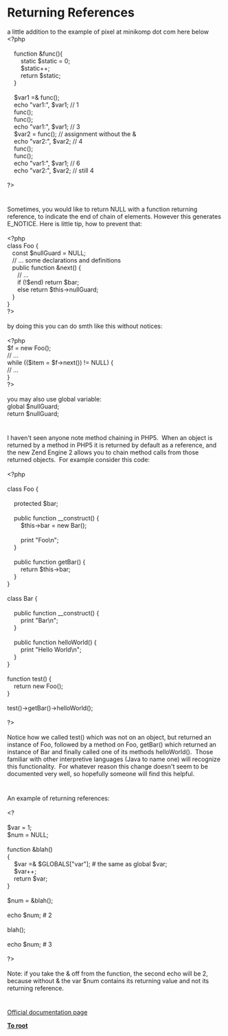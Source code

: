 # Returning References




<div class="phpcode"><span class="html">
a little addition to the example of pixel at minikomp dot com here below<br><span class="default">&lt;?php<br><br>&#xA0; &#xA0; </span><span class="keyword">function &amp;</span><span class="default">func</span><span class="keyword">(){<br>&#xA0; &#xA0; &#xA0; &#xA0; static </span><span class="default">$static </span><span class="keyword">= </span><span class="default">0</span><span class="keyword">;<br>&#xA0; &#xA0; &#xA0; &#xA0; </span><span class="default">$static</span><span class="keyword">++;<br>&#xA0; &#xA0; &#xA0; &#xA0; return </span><span class="default">$static</span><span class="keyword">;<br>&#xA0; &#xA0; }<br><br>&#xA0; &#xA0; </span><span class="default">$var1 </span><span class="keyword">=&amp; </span><span class="default">func</span><span class="keyword">();<br>&#xA0; &#xA0; echo </span><span class="string">&quot;var1:&quot;</span><span class="keyword">, </span><span class="default">$var1</span><span class="keyword">; </span><span class="comment">// 1<br>&#xA0; &#xA0; </span><span class="default">func</span><span class="keyword">();<br>&#xA0; &#xA0; </span><span class="default">func</span><span class="keyword">();<br>&#xA0; &#xA0; echo </span><span class="string">&quot;var1:&quot;</span><span class="keyword">, </span><span class="default">$var1</span><span class="keyword">; </span><span class="comment">// 3<br>&#xA0; &#xA0; </span><span class="default">$var2 </span><span class="keyword">= </span><span class="default">func</span><span class="keyword">(); </span><span class="comment">// assignment without the &amp;<br>&#xA0; &#xA0; </span><span class="keyword">echo </span><span class="string">&quot;var2:&quot;</span><span class="keyword">, </span><span class="default">$var2</span><span class="keyword">; </span><span class="comment">// 4<br>&#xA0; &#xA0; </span><span class="default">func</span><span class="keyword">();<br>&#xA0; &#xA0; </span><span class="default">func</span><span class="keyword">();<br>&#xA0; &#xA0; echo </span><span class="string">&quot;var1:&quot;</span><span class="keyword">, </span><span class="default">$var1</span><span class="keyword">; </span><span class="comment">// 6<br>&#xA0; &#xA0; </span><span class="keyword">echo </span><span class="string">&quot;var2:&quot;</span><span class="keyword">, </span><span class="default">$var2</span><span class="keyword">; </span><span class="comment">// still 4<br><br></span><span class="default">?&gt;</span>
</span>
</div>
  

#


<div class="phpcode"><span class="html">
Sometimes, you would like to return NULL with a function returning reference, to indicate the end of chain of elements. However this generates E_NOTICE. Here is little tip, how to prevent that:<br><br><span class="default">&lt;?php<br></span><span class="keyword">class </span><span class="default">Foo </span><span class="keyword">{<br>&#xA0;&#xA0; const </span><span class="default">$nullGuard </span><span class="keyword">= </span><span class="default">NULL</span><span class="keyword">;<br>&#xA0;&#xA0; </span><span class="comment">// ... some declarations and definitions<br>&#xA0;&#xA0; </span><span class="keyword">public function &amp;</span><span class="default">next</span><span class="keyword">() {<br>&#xA0; &#xA0; &#xA0; </span><span class="comment">// ...<br>&#xA0; &#xA0; &#xA0; </span><span class="keyword">if (!</span><span class="default">$end</span><span class="keyword">) return </span><span class="default">$bar</span><span class="keyword">;<br>&#xA0; &#xA0; &#xA0; else return </span><span class="default">$this</span><span class="keyword">-&gt;</span><span class="default">nullGuard</span><span class="keyword">;<br>&#xA0;&#xA0; }<br>}<br></span><span class="default">?&gt;<br></span><br>by doing this you can do smth like this without notices:<br><br><span class="default">&lt;?php<br>$f </span><span class="keyword">= new </span><span class="default">Foo</span><span class="keyword">();<br></span><span class="comment">// ...<br></span><span class="keyword">while ((</span><span class="default">$item </span><span class="keyword">= </span><span class="default">$f</span><span class="keyword">-&gt;</span><span class="default">next</span><span class="keyword">()) != </span><span class="default">NULL</span><span class="keyword">) {<br></span><span class="comment">// ...<br></span><span class="keyword">}<br></span><span class="default">?&gt;<br></span><br>you may also use global variable:<br>global $nullGuard;<br>return $nullGuard;</span>
</div>
  

#


<div class="phpcode"><span class="html">
I haven&apos;t seen anyone note method chaining in PHP5.&#xA0; When an object is returned by a method in PHP5 it is returned by default as a reference, and the new Zend Engine 2 allows you to chain method calls from those returned objects.&#xA0; For example consider this code:<br><br><span class="default">&lt;?php<br><br></span><span class="keyword">class </span><span class="default">Foo </span><span class="keyword">{<br><br>&#xA0; &#xA0; protected </span><span class="default">$bar</span><span class="keyword">;<br><br>&#xA0; &#xA0; public function </span><span class="default">__construct</span><span class="keyword">() {<br>&#xA0; &#xA0; &#xA0; &#xA0; </span><span class="default">$this</span><span class="keyword">-&gt;</span><span class="default">bar </span><span class="keyword">= new </span><span class="default">Bar</span><span class="keyword">();<br><br>&#xA0; &#xA0; &#xA0; &#xA0; print </span><span class="string">&quot;Foo\n&quot;</span><span class="keyword">;<br>&#xA0; &#xA0; }&#xA0; &#xA0; <br>&#xA0; &#xA0; <br>&#xA0; &#xA0; public function </span><span class="default">getBar</span><span class="keyword">() {<br>&#xA0; &#xA0; &#xA0; &#xA0; return </span><span class="default">$this</span><span class="keyword">-&gt;</span><span class="default">bar</span><span class="keyword">;<br>&#xA0; &#xA0; }<br>}<br><br>class </span><span class="default">Bar </span><span class="keyword">{<br><br>&#xA0; &#xA0; public function </span><span class="default">__construct</span><span class="keyword">() {<br>&#xA0; &#xA0; &#xA0; &#xA0; print </span><span class="string">&quot;Bar\n&quot;</span><span class="keyword">;<br>&#xA0; &#xA0; }<br>&#xA0; &#xA0; <br>&#xA0; &#xA0; public function </span><span class="default">helloWorld</span><span class="keyword">() {<br>&#xA0; &#xA0; &#xA0; &#xA0; print </span><span class="string">&quot;Hello World\n&quot;</span><span class="keyword">;<br>&#xA0; &#xA0; }<br>}<br><br>function </span><span class="default">test</span><span class="keyword">() {<br>&#xA0; &#xA0; return new </span><span class="default">Foo</span><span class="keyword">();<br>}<br><br></span><span class="default">test</span><span class="keyword">()-&gt;</span><span class="default">getBar</span><span class="keyword">()-&gt;</span><span class="default">helloWorld</span><span class="keyword">();<br><br></span><span class="default">?&gt;<br></span><br>Notice how we called test() which was not on an object, but returned an instance of Foo, followed by a method on Foo, getBar() which returned an instance of Bar and finally called one of its methods helloWorld().&#xA0; Those familiar with other interpretive languages (Java to name one) will recognize this functionality.&#xA0; For whatever reason this change doesn&apos;t seem to be documented very well, so hopefully someone will find this helpful.</span>
</div>
  

#


<div class="phpcode"><span class="html">
An example of returning references:<br><br>&lt;?<br><br>$var = 1;<br>$num = NULL;<br><br>function &amp;blah()<br>{<br>&#xA0; &#xA0; $var =&amp; $GLOBALS[&quot;var&quot;]; # the same as global $var;<br>&#xA0; &#xA0; $var++;<br>&#xA0; &#xA0; return $var;<br>}<br><br>$num = &amp;blah();<br><br>echo $num; # 2<br><br>blah();<br><br>echo $num; # 3<br><br>?&gt;<br><br>Note: if you take the &amp; off from the function, the second echo will be 2, because without &amp; the var $num contains its returning value and not its returning reference.</span>
</div>
  

#

[Official documentation page](https://www.php.net/manual/en/language.references.return.php)

**[To root](/README.md)**